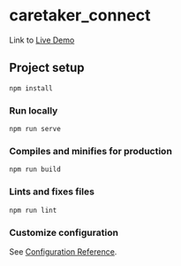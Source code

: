 # caretaker_connect
Link to [Live Demo](https://linkupbeatz.com/CS422)

## Project setup
```
npm install
```

### Run locally
```
npm run serve
```

### Compiles and minifies for production
```
npm run build
```

### Lints and fixes files
```
npm run lint
```

### Customize configuration
See [Configuration Reference](https://cli.vuejs.org/config/).
